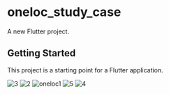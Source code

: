 # oneloc_study_case

A new Flutter project.

## Getting Started

This project is a starting point for a Flutter application.




![3](https://github.com/ookokk/oneloc_study_case/assets/114760131/14e35a77-0749-4585-97e4-5902bdb7dfb1)
![2](https://github.com/ookokk/oneloc_study_case/assets/114760131/f95a859f-9a03-4cb1-972d-c08a19ec467e)
![oneloc1](https://github.com/ookokk/oneloc_study_case/assets/114760131/04061bdd-cdc7-48f7-b5b6-8a27bf86b69e)
![5](https://github.com/ookokk/oneloc_study_case/assets/114760131/524b2b49-4a4e-4509-bbca-70476a7da020)
![4](https://github.com/ookokk/oneloc_study_case/assets/114760131/39214180-627f-4ad6-b605-b42a5fe510ca)
